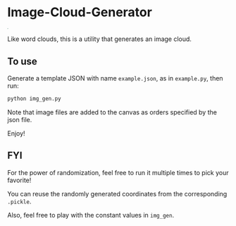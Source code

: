# Image-Cloud-Generator

<img src="https://i.imgur.com/slNpD6e.png" style="zoom:15%;" />

Like word clouds, this is a utility that generates an image cloud.


## To use 
Generate a template JSON with name `example.json`, as in `example.py`, then run:
```bash
python img_gen.py
```

Note that image files are added to the canvas as orders specified by the json file. 

Enjoy!

## FYI
For the power of randomization, feel free to run it multiple times to pick your favorite!

You can reuse the randomly generated coordinates from the corresponding `.pickle`. 

Also, feel free to play with the constant values in `img_gen`. 
